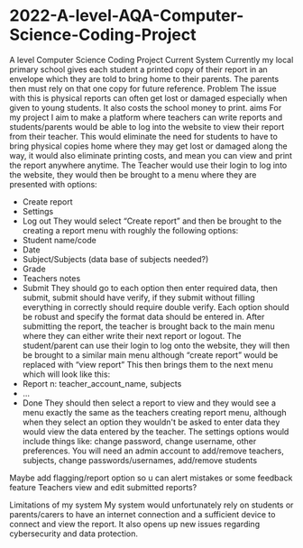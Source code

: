 # 2022-A-level-AQA-Computer-Science-Coding-Project

A level Computer Science Coding Project
Current System
Currently my local primary school gives each student a printed copy of their report in an envelope which they are told to bring home to their parents. The parents then must rely on that one copy for future reference.
Problem
The issue with this is physical reports can often get lost or damaged especially when given to young students. It also costs the school money to print.
aims
For my project I aim to make a platform where teachers can write reports and students/parents would be able to log into the website to view their report from their teacher. This would eliminate the need for students to have to bring physical copies home where they may get lost or damaged along the way, it would also eliminate printing costs, and mean you can view and print the report anywhere anytime.
The Teacher would use their login to log into the website, they would then be brought to a menu where they are presented with options:
-	Create report
-	Settings
-	Log out
They would select “Create report” and then be brought to the creating a report menu with roughly the following options:
-	Student name/code
-	Date
-	Subject/Subjects (data base of subjects needed?)
-	Grade
-	Teachers notes
-	Submit
They should go to each option then enter required data, then submit, submit should have verify, if they submit without filling everything in correctly should require double verify. Each option should be robust and specify the format data should be entered in.
After submitting the report, the teacher is brought back to the main menu where they can either write their next report or logout.
The student/parent can use their login to log onto the website, they will then be brought to a similar main menu although “create report” would be replaced with “view report”
This then brings them to the next menu which will look like this:
-	Report n: teacher_account_name, subjects
-	…
-	Done
They should then select a report to view and they would see a menu exactly the same as the teachers creating report menu, although when they select an option they wouldn't be asked to enter data they would view the data entered by the teacher.
The settings options would include things like: change password, change username, other preferences.
You will need an admin account to add/remove teachers, subjects, change passwords/usernames, add/remove students

Maybe add flagging/report option so u can alert mistakes or some feedback feature
Teachers view and edit submitted reports?

Limitations of my system
My system would unfortunately rely on students or parents/carers to have an internet connection and a sufficient device to connect and view the report. It also opens up new issues regarding cybersecurity and data protection.
